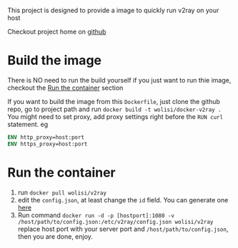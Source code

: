 This project is designed to provide a image to quickly run v2ray on your host

Checkout project home on [github](https://github.com/wolisi/docker-v2ray)

# Build the image

There is NO need to run the build yourself if you just want to run thie image, checkout the [Run the container](#run-the-container) section

If you want to build the image from this `Dockerfile`, just clone the github repo, go to project path and run `docker build -t wolisi/docker-v2ray .` You might need to set proxy,
add proxy settings right before the `RUN curl` statement. eg

```dockerfile
ENV http_proxy=host:port
ENV https_proxy=host:port
```

# Run the container

1. run `docker pull wolisi/v2ray`
2. edit the `config.json`, at least change the `id` field. You can generate one [here](https://www.uuidgenerator.net/version4)
3. Run command `docker run -d -p [hostport]:1080 -v /host/path/to/config.json:/etc/v2ray/config.json wolisi/v2ray` replace host port with your server port and `/host/path/to/config.json`, then you are done, enjoy.